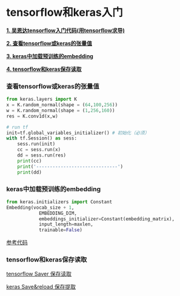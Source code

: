 # tensorflow和keras入门

[**1. 吴恩达tensorflow入门代码(用tensorflow求导)**](1.tensorflow_andrewNg.ipynb)

[**2. 查看tensorflow或keras的张量值**](#查看tensorflow或keras的张量值)

[**3. keras中加载预训练的embedding**](#keras中加载预训练的embedding)

[**4. tensorflow和keras保存读取**](#tensorflow和keras保存读取)

### 查看tensorflow或keras的张量值

```python
from keras.layers import K
x = K.random_normal(shape = (64,100,256))
w = K.random_normal(shape = (1,256,160))
res = K.conv1d(x,w)

# run tf
init=tf.global_variables_initializer() # 初始化（必须）
with tf.Session() as sess:
    sess.run(init)
    cc = sess.run(x)
    dd = sess.run(res)
    print(cc)
    print('------------------------------')
    print(dd)
```

### keras中加载预训练的embedding

```python
from keras.initializers import Constant
Embedding(vocab_size + 1,
            EMBEDDING_DIM,
            embeddings_initializer=Constant(embedding_matrix),
            input_length=maxlen,
            trainable=False)
```
[参考代码](https://github.com/keras-team/keras/blob/master/examples/pretrained_word_embeddings.py)

### tensorflow和keras保存读取

[tensorflow Saver 保存读取](https://morvanzhou.github.io/tutorials/machine-learning/tensorflow/5-06-save/)

[keras Save&reload 保存提取](https://morvanzhou.github.io/tutorials/machine-learning/keras/3-1-save/)

